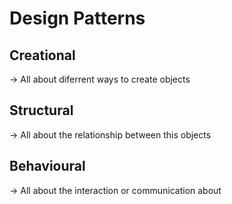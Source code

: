 # Design Patterns

## Creational
-> All about diferrent ways to create objects

## Structural
-> All about the relationship between this objects

## Behavioural
-> All about the interaction or communication about  
